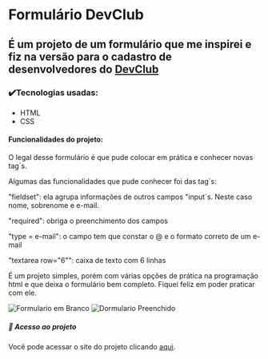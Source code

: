 # Formulário DevClub

<h2> É um projeto de um formulário que me inspirei e fiz na versão para o cadastro de desenvolvedores do  <a href="https://rodolfomori.com.br/devclub"/>DevClub</a></h2>
<h3> ✔️Tecnologias usadas:</h3>

- HTML
- CSS
<h4>Funcionalidades do projeto:</h4>
<p>O legal desse formulário é que pude colocar em prática e conhecer novas tag´s.</p>
<p>Algumas das funcionalidades que pude conhecer foi das tag´s:<p>
<p>"fieldset": ela agrupa informações de outros campos "input´s. Neste caso nome, sobrenome e e-mail.</p>
<p>"required": obriga o preenchimento dos campos</p>
<p>"type = e-mail": o campo tem que constar o @ e o formato correto de um e-mail</p>
<p>"textarea row="6"": caixa de texto com 6 linhas</p>
<p> É um projeto simples, porém com várias opções de prática na programação html e que deixa o formulário bem completo.
 Fiquei feliz em poder praticar com ele.</p>

![Formulario em Branco](https://github.com/Cassiacosta10/Formulario-DevClub/assets/132623592/44cc33a1-9127-4887-af1f-9ef7b604b03b)
![Dormulario Preenchido](https://github.com/Cassiacosta10/Formulario-DevClub/assets/132623592/33e659fd-3785-4b4d-9cf3-e21216c69870)

 <h5>📁 Acesso ao projeto</h5>
  
Você pode acessar o site do projeto clicando [aqui](https://cassiacosta10.github.io/Formulario-DevClub/).
